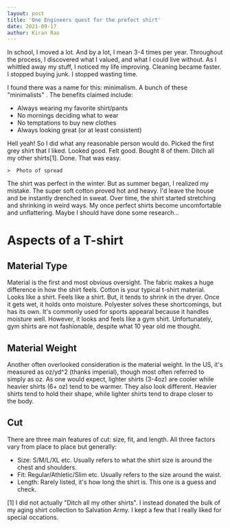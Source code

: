 ```yaml
---
layout: post
title: 'One Engineers quest for the prefect shirt'
date: 2021-09-17
author: Kiran Rao
---
```


In school, I moved a lot. And by a lot, I mean 3-4 times per year. Throughout the process, I discovered what I valued, and what I could live without. As I whittled away my stuff, I noticed my life improving. Cleaning became faster. I stopped buying junk. I stopped wasting time.

I found there was a name for this: minimalism. A bunch of these "minimalists" . The benefits claimed include:

- Always wearing my favorite shirt/pants
- No mornings deciding what to wear
- No temptations to buy new clothes
- Always looking great (or at least consistent)

Hell yeah! So I did what any reasonable person would do. Picked the first grey shirt that I liked. Looked good. Felt good. Bought 8 of them. Ditch all my other shirts[1]. Done. That was easy.

```
>  Photo of spread
```

The shirt was perfect in the winter. But as summer began, I realized my mistake. The super soft cotton proved hot and heavy. I'd leave the house and be instantly drenched in sweat. Over time, the shirt started stretching and shrinking in weird ways. My once perfect shirts become uncomfortable and unflattering. Maybe I should have done some research...

# Aspects of a T-shirt

## Material Type

Material is the first and most obvious oversight. The fabric makes a huge difference in how the shirt feels. Cotton is your typical t-shirt material. Looks like a shirt. Feels like a shirt. But, it tends to shrink in the dryer. Once it gets wet, it holds onto moisture. Polyester solves these shortcomings, but has its own. It's commonly used for sports appearal because it handles moisture well. However, it looks and feels like a gym shirt. Unfortunately, gym shirts are not fashionable, despite what 10 year old me thought.

## Material Weight

Another often overlooked consideration is the material weight. In the US, it's measured as oz/yd^2 (thanks imperial), though most often referred to simply as oz. As one would expect, lighter shirts (3-4oz) are cooler while heavier shirts (6+ oz) tend to be warmer. They also look different. Heavier shirts tend to hold their shape, while lighter shirts tend to drape closer to the body.

## Cut

There are three main features of cut: size, fit, and length. All three factors vary from place to place but generally:

- Size: S/M/L/XL etc. Usually refers to what the shirt size is around the chest and shoulders.
- Fit: Regular/Athletic/Slim etc. Usually refers to the size around the waist.
- Length: Rarely listed, it's how long the shirt is. This one is a guess and check.

[1] I did not actually "Ditch all my other shirts". I instead donated the bulk of my aging shirt collection to Salvation Army. I kept a few that I really liked for special occations.
